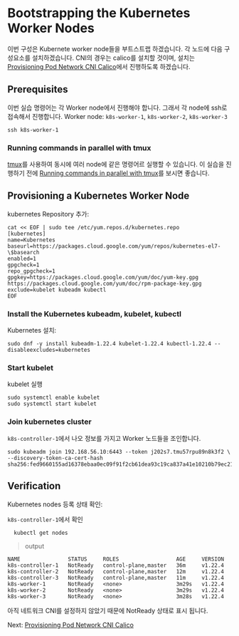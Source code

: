 # Bootstrapping the Kubernetes Worker Nodes

이번 구성은 Kubernete worker node들을 부트스트랩 하겠습니다. 각 노드에 다음 구성요소를 설치하겠습니다.
CNI의 경우는 calico를 설치할 것이며, 설치는 [Provisioning Pod Network CNI Calico](09-provisioning-pod-network-cni-calico.md)에서 진행하도록 하겠습니다.

## Prerequisites

이번 실습 명령어는 각 Worker node에서 진행해야 합니다. 그래서 각 node에 ssh로 접속해서 진행합니다.
Worker node: `k8s-worker-1`, `k8s-worker-2`, `k8s-worker-3`

```
ssh k8s-worker-1
```

### Running commands in parallel with tmux

[tmux](https://github.com/tmux/tmux/wiki)를 사용하여 동시에 여러 node에 같은 명령어르 실행할 수 있습니다.  이 실습을 진행하기 전에 [Running commands in parallel with tmux](01-prerequisites.md#running-commands-in-parallel-with-tmux)를 보시면 좋습니다.

## Provisioning a Kubernetes Worker Node

kubernetes Repository 추가:

```
cat << EOF | sudo tee /etc/yum.repos.d/kubernetes.repo
[kubernetes]
name=Kubernetes
baseurl=https://packages.cloud.google.com/yum/repos/kubernetes-el7-\$basearch
enabled=1
gpgcheck=1
repo_gpgcheck=1
gpgkey=https://packages.cloud.google.com/yum/doc/yum-key.gpg https://packages.cloud.google.com/yum/doc/rpm-package-key.gpg
exclude=kubelet kubeadm kubectl
EOF
```

### Install the Kubernetes kubeadm, kubelet, kubectl

Kubernetes 설치:

```
sudo dnf -y install kubeadm-1.22.4 kubelet-1.22.4 kubectl-1.22.4 --disableexcludes=kubernetes
```

### Start kubelet

kubelet 실행

```
sudo systemctl enable kubelet
sudo systemctl start kubelet
```

### Join kubernetes cluster

`k8s-controller-1`에서 나오 정보를 가지고 Worker 노드들을 조인합니다.

```
sudo kubeadm join 192.168.56.10:6443 --token j202s7.tmu57rpu89n8k3f2 \
--discovery-token-ca-cert-hash sha256:fed9660155ad16378ebaa0ec09f91f2cb61dea93c19ca837a41e10210b79ec21
```

## Verification

Kubernetes nodes 등록 상태 확인:

`k8s-controller-1`에서 확인

```
  kubectl get nodes
```

> output

```
NAME               STATUS     ROLES                  AGE     VERSION
k8s-controller-1   NotReady   control-plane,master   36m     v1.22.4
k8s-controller-2   NotReady   control-plane,master   12m     v1.22.4
k8s-controller-3   NotReady   control-plane,master   11m     v1.22.4
k8s-worker-1       NotReady   <none>                 3m29s   v1.22.4
k8s-worker-2       NotReady   <none>                 3m29s   v1.22.4
k8s-worker-3       NotReady   <none>                 3m28s   v1.22.4
```

아직 네트워크 CNI를 설정하지 않았기 때문에 NotReady 상태로 표시 됩니다.

Next: [Provisioning Pod Network CNI Calico](09-provisioning-pod-network-cni-calico.md)
